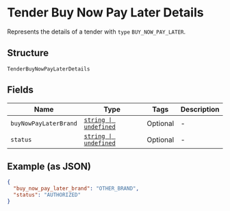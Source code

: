 
# Tender Buy Now Pay Later Details

Represents the details of a tender with `type` `BUY_NOW_PAY_LATER`.

## Structure

`TenderBuyNowPayLaterDetails`

## Fields

| Name | Type | Tags | Description |
|  --- | --- | --- | --- |
| `buyNowPayLaterBrand` | [`string \| undefined`](../../doc/models/tender-buy-now-pay-later-details-brand.md) | Optional | - |
| `status` | [`string \| undefined`](../../doc/models/tender-buy-now-pay-later-details-status.md) | Optional | - |

## Example (as JSON)

```json
{
  "buy_now_pay_later_brand": "OTHER_BRAND",
  "status": "AUTHORIZED"
}
```

